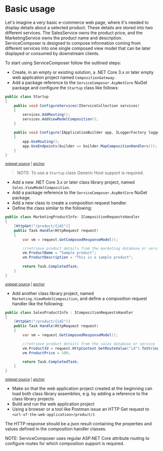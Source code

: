 # Basic usage

Let's imagine a very basic e-commerce web page, where it's needed to display details about a selected product. These details are stored into two different services. The SalesService owns the product price, and the MarketingService owns the product name and description. ServiceComposer is designed to compose information coming from different services into one single composed view model that can be later displayed or consumed by downstream clients.

To start using ServiceComposer follow the outlined steps:

- Create, in an empty or existing solution, a .NET Core 3.x or later empty web application project named `CompositionGateway`.
- Add a package reference to the `ServiceComposer.AspNetCore` NuGet package and configure the `Startup` class like follows:

<!-- snippet: net-core-3x-sample-startup -->
<a id='snippet-net-core-3x-sample-startup'></a>
```cs
public class Startup
{
    public void ConfigureServices(IServiceCollection services)
    {
        services.AddRouting();
        services.AddViewModelComposition();
    }

    public void Configure(IApplicationBuilder app, ILoggerFactory loggerFactory)
    {
        app.UseRouting();
        app.UseEndpoints(builder => builder.MapCompositionHandlers());
    }
}
```
<sup><a href='/src/Snippets.NetCore3x/BasicUsage/Startup.cs#L8-L23' title='Snippet source file'>snippet source</a> | <a href='#snippet-net-core-3x-sample-startup' title='Start of snippet'>anchor</a></sup>
<!-- endSnippet -->

> NOTE: To use a `Startup` class Generic Host support is required.

- Add a new .NET Core 3.x or later class library project, named `Sales.ViewModelComposition`.
- Add a package reference to the `ServiceComposer.AspNetCore` NuGet package.
- Add a new class to create a composition request handler.
- Define the class similar to the following:

<!-- snippet: net-core-3x-basic-usage-marketing-handler -->
<a id='snippet-net-core-3x-basic-usage-marketing-handler'></a>
```cs
public class MarketingProductInfo: ICompositionRequestsHandler
{
    [HttpGet("/product/{id}")]
    public Task Handle(HttpRequest request)
    {
        var vm = request.GetComposedResponseModel();

        //retrieve product details from the marketing database or service
        vm.ProductName = "Sample product";
        vm.ProductDescription = "This is a sample product";
        
        return Task.CompletedTask;
    }
}
```
<sup><a href='/src/Snippets.NetCore3x/BasicUsage/MarketingProductInfo.cs#L8-L23' title='Snippet source file'>snippet source</a> | <a href='#snippet-net-core-3x-basic-usage-marketing-handler' title='Start of snippet'>anchor</a></sup>
<!-- endSnippet -->

- Add another class library project, named `Marketing.ViewModelComposition`, and define a composition request handler like the following:

<!-- snippet: net-core-3x-basic-usage-sales-handler -->
<a id='snippet-net-core-3x-basic-usage-sales-handler'></a>
```cs
public class SalesProductInfo : ICompositionRequestsHandler
{
    [HttpGet("/product/{id}")]
    public Task Handle(HttpRequest request)
    {
        var vm = request.GetComposedResponseModel();

        //retrieve product details from the sales database or service
        vm.ProductId = request.HttpContext.GetRouteValue("id").ToString();
        vm.ProductPrice = 100;

        return Task.CompletedTask;
    }
}
```
<sup><a href='/src/Snippets.NetCore3x/BasicUsage/SalesProductInfo.cs#L9-L24' title='Snippet source file'>snippet source</a> | <a href='#snippet-net-core-3x-basic-usage-sales-handler' title='Start of snippet'>anchor</a></sup>
<!-- endSnippet -->

- Make so that the web application project created at the beginning can load both class library assemblies, e.g. by adding a reference to the class library projects
- Build and run the web application project
- Using a browser or a tool like Postman issue an HTTP Get request to `<url-of-the-web-application>/product/1`

The HTTP response should be a json result containing the properties and values defined in the composition handler classes.

NOTE: ServiceComposer uses regular ASP.NET Core attribute routing to configure routes for which composition support is required.

